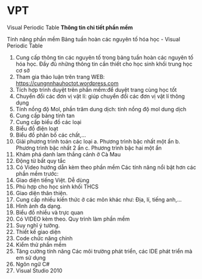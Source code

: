 # VPT
Visual Periodic Table
<strong>Thông tin chi tiết phần mềm </strong>
<p>
  Tính năng phần mềm Bảng tuần hoàn các nguyên tố hóa học - Visual Periodic Table </p>

1.	Cung cấp thông tin các nguyên tố trong bảng tuần hoàn các nguyên tố hóa học. Đầy đủ những thông tin cần thiết cho học sinh khối trung học cơ sở
2.	Tham gia thảo luận trên trang WEB: https://cungnnhauhoctot.wordpress.com
3.	Tích hợp trình duyệt trên phần mềm:để duyệt trang cùng học tốt
4.	Chuyển đổi các đơn vị vật lí: giúp chuyển đổi các đơn vị vật lí thông dụng
5.	Tính nồng độ Mol, phần trăm dung dịch: tính nồng độ mol dung dịch
6.	Cung cấp bảng tính tan
7.	Cung cấp biểu đồ các loại
8.	Biểu đồ điện loạt
9.	Biểu đồ phân bố các chất,…
10.	 Giải phương trình toán các loại
a.	Phương trình bậc nhất một ẩn
b.	Phương trình bậc nhất 2 ẩn
c.	Phương trình bậc hai một ẩn
11.	 Khám phá danh lam thắng cảnh ở Cà Mau
12.	 Động từ bất quy tắc
13.	 Có Video hướng dẫn kèm theo phần mềm
Các tính năng nổi bật hơn các phần mềm trước:
1.	Giao diện tiếng Việt. Dễ dùng
2.	Phù hợp cho học sinh khối THCS
3.	Giao diện thân thiện.
4.	Cung cấp nhiều kiến thức ở các môn khác như: Địa, lí, tiếng anh,…
5.	Hình ảnh đa dạng.
6.	Biểu đồ nhiều và trực quan
7.	Có VIDEO kèm theo.
Quy trình làm phần mềm
1.	Suy nghĩ ý tưởng.
2.	Thiết kế giao diện
3.	Code chức năng chính
4.	Kiểm thử phần mềm
5.	Tăng cường tính năng
Các môi trường phát triển, các IDE phát triển mà em sử dụng
1.	Ngôn ngữ C#
2.	Visual Studio 2010



